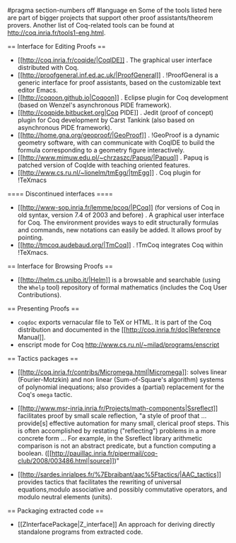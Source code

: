 #pragma section-numbers off
#language en
Some of the tools listed here are part of bigger projects that support other proof assistants/theorem provers.  Another list of Coq-related tools can be found at http://coq.inria.fr/tools1-eng.html.

== Interface for Editing Proofs ==
 * [[http://coq.inria.fr/coqide/|CoqIDE]]
  . The graphical user interface distributed with Coq.
 * [[http://proofgeneral.inf.ed.ac.uk/|ProofGeneral]]
  . !ProofGeneral is a generic interface for proof assistants, based on the customizable text editor Emacs.
 * [[http://coqoon.github.io|Coqoon]]
  . Eclipse plugin for Coq development (based on Wenzel's asynchronous PIDE framework).
 * [[http://coqpide.bitbucket.org|Coq PIDE]]
  . Jedit (proof of concept) plugin for Coq development by Carst Tankink (also based on asynchronous PIDE framework).
 * [[http://home.gna.org/geoproof/|GeoProof]]
  . !GeoProof is a dynamic geometry software, with can communicate with CoqIDE to build the formula corresponding to a geometry figure interactively.
 * [[http://www.mimuw.edu.pl/~chrzaszc/Papuq/|Papuq]]
  . Papuq is patched version of CoqIde with teaching oriented features.
 * [[http://www.cs.ru.nl/~lionelm/tmEgg/|tmEgg]]
  . Coq plugin for !TeXmacs

==== Discontinued interfaces ====

 * [[http://www-sop.inria.fr/lemme/pcoq/|PCoq]] (for versions of Coq in old syntax, version 7.4 of 2003 and before)
  . A graphical user interface for Coq. The environment provides ways to edit structurally formulas and commands, new notations can easily be added. It allows proof by pointing.
 * [[http://tmcoq.audebaud.org/|TmCoq]]
  . !TmCoq integrates Coq within !TeXmacs.

== Interface for Browsing Proofs ==
 * [[http://helm.cs.unibo.it/|Helm]] is a browsable and searchable (using the `Whelp` tool) repository of formal mathematics (includes the Coq User Contributions).

== Presenting Proofs ==
 * `coqdoc` exports vernacular file to TeX or HTML. It is part of the Coq distribution and documented in the [[http://coq.inria.fr/doc|Reference Manual]].
 * enscript mode for Coq http://www.cs.ru.nl/~milad/programs/enscript

== Tactics packages ==
 * [[http://coq.inria.fr/contribs/Micromega.html|Micromega]]: solves linear (Fourier-Motzkin) and non linear (Sum-of-Square's algorithm) systems of polynomial inequations; also provides a (partial) replacement for the Coq's `omega` tactic.

 * [[http://www.msr-inria.inria.fr/Projects/math-components|Ssreflect]] facilitates proof by small scale reflection, "a style of proof that ... provide[s] effective automation for many small, clerical proof steps. This is often accomplished by restating ("reflecting") problems in a more concrete form ... For example, in the Ssreflect library arithmetic comparison is not an abstract predicate, but a function computing a boolean. ([[http://pauillac.inria.fr/pipermail/coq-club/2008/003486.html|source]])"

 * [[http://sardes.inrialpes.fr/%7Ebraibant/aac%5Ftactics/|AAC_tactics]] provides tactics that facilitates the rewriting of universal equations,modulo associative and   possibly commutative operators, and modulo neutral elements (units).

== Packaging extracted code ==
 * [[ZInterfacePackage|Z_interface]] An approach for deriving directly standalone programs from extracted code.
